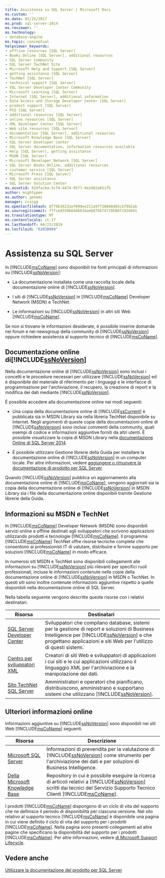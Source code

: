 ```yaml
---
title: Assistenza su SQL Server | Microsoft Docs
ms.custom: ''
ms.date: 05/25/2017
ms.prod: sql-server-2014
ms.reviewer: ''
ms.technology:
- database-engine
ms.topic: conceptual
helpviewer_keywords:
- offline resources [SQL Server]
- Books Online [SQL Server], additional resources
- SQL Server Community
- SQL Server TechNet Site
- Microsoft Help and Support [SQL Server]
- getting assistance [SQL Server]
- TechNet [SQL Server]
- technical support [SQL Server]
- SQL Server Developer Center Community
- Microsoft Learning [SQL Server]
- Internet [SQL Server], additional information
- Data Access and Storage Developer Center [SQL Server]
- product support [SQL Server]
- PSS [SQL Server]
- additional resources [SQL Server]
- online resources [SQL Server]
- XML Developer Center [SQL Server]
- Web site resources [SQL Server]
- documentation [SQL Server], additional resources
- Microsoft Knowledge Base [SQL Server]
- SQL Server Developer Center
- SQL Server documentation, information resources available
- Help [SQL Server], getting assistance
- MSDN [SQL Server]
- Microsoft Developer Network [SQL Server]
- SQL Server Books Online, additional resources
- customer service [SQL Server]
- Microsoft Press [SQL Server]
- SQL Server assistance
- SQL Server Solution Center
ms.assetid: 619facba-5cf4-4474-9577-9e2d82a851fb
author: mightypen
ms.author: genemi
manager: craigg
ms.openlocfilehash: 8f79b36232ef099ee211a9f718668d02cb7992ab
ms.sourcegitcommit: f7fced330b64d6616aeb8766747295807c92dd41
ms.translationtype: MT
ms.contentlocale: it-IT
ms.lasthandoff: 04/23/2019
ms.locfileid: "62838004"
---
```

# <a name="getting-sql-server-assistance"></a>Assistenza su SQL Server
  In [!INCLUDE[msCoName](../includes/msconame-md.md)] sono disponibili tre fonti principali di informazioni su [!INCLUDE[ssNoVersion](../includes/ssnoversion-md.md)]:  
  
-   La documentazione installata come una raccolta locale della documentazione online di [!INCLUDE[ssNoVersion](../includes/ssnoversion-md.md)].  
  
-   I siti di [!INCLUDE[ssNoVersion](../includes/ssnoversion-md.md)] in [!INCLUDE[msCoName](../includes/msconame-md.md)] Developer Network (MSDN) e TechNet.  
  
-   Le informazioni su [!INCLUDE[ssNoVersion](../includes/ssnoversion-md.md)] in altri siti Web [!INCLUDE[msCoName](../includes/msconame-md.md)].  
  
 Se non si trovano le informazioni desiderate, è possibile inserire domande nei forum e nei newsgroup della community di [!INCLUDE[ssNoVersion](../includes/ssnoversion-md.md)] oppure richiedere assistenza al supporto tecnico di [!INCLUDE[msCoName](../includes/msconame-md.md)].  
  
## <a name="includessnoversionincludesssnoversion-mdmd-books-online"></a>Documentazione online di[!INCLUDE[ssNoVersion](../includes/ssnoversion-md.md)]   
 Nella documentazione online di [!INCLUDE[ssNoVersion](../includes/ssnoversion-md.md)] sono inclusi i concetti e le procedure necessari per utilizzare [!INCLUDE[ssNoVersion](../includes/ssnoversion-md.md)] ed è disponibile del materiale di riferimento per i linguaggi e le interfacce di programmazione per l'archiviazione, il recupero, la creazione di report e la modifica dei dati mediante [!INCLUDE[ssNoVersion](../includes/ssnoversion-md.md)].  
  
 È possibile accedere alla documentazione online nei modi seguenti:  
  
-   Una copia della documentazione online di [!INCLUDE[ssCurrent](../includes/sscurrent-md.md)] è pubblicata sia in MSDN Library sia nella libreria TechNet disponibile su Internet. Negli argomenti di queste copie della documentazioni online di [!INCLUDE[ssNoVersion](../includes/ssnoversion-md.md)] sono inclusi commenti della community, quali esempi di codice e informazioni aggiuntive forniti da altri utenti. È possibile visualizzare la copia di MSDN Library nella [documentazione Online di SQL Server 2014](../2014-toc/index.md).  
  
-   È possibile utilizzare Gestione librerie della Guida per installare la documentazione online di [!INCLUDE[ssNoVersion](../includes/ssnoversion-md.md)] in un computer locale. Per altre informazioni, vedere [aggiungere o rimuovere la documentazione di prodotto per SQL Server](../2014-toc/books-online-for-sql-server-2014.md).  
  
 Quando [!INCLUDE[ssNoVersion](../includes/ssnoversion-md.md)] pubblica un aggiornamento alla documentazione online di [!INCLUDE[msCoName](../includes/msconame-md.md)], vengono aggiornati sia la copia della documentazione online di [!INCLUDE[ssNoVersion](../includes/ssnoversion-md.md)] in MSDN Library sia i file della documentazione online disponibili tramite Gestione librerie della Guida.  
  
## <a name="information-on-msdn-and-technet"></a>Informazioni su MSDN e TechNet  
 In [!INCLUDE[msCoName](../includes/msconame-md.md)] Developer Network (MSDN) sono disponibili servizi online e offline destinati agli sviluppatori che scrivono applicazioni utilizzando prodotti e tecnologie [!INCLUDE[msCoName](../includes/msconame-md.md)]. Il programma [!INCLUDE[msCoName](../includes/msconame-md.md)] TechNet offre risorse tecniche complete che consentono ai professionisti IT di valutare, distribuire e fornire supporto per soluzioni [!INCLUDE[msCoName](../includes/msconame-md.md)] in modo efficace.  
  
 In numerosi siti MSDN e TechNet sono disponibili collegamenti alle informazioni su [!INCLUDE[ssNoVersion](../includes/ssnoversion-md.md)] più rilevanti per specifici ruoli professionali, incluse le informazioni contenute nelle copie della documentazione online di [!INCLUDE[ssNoVersion](../includes/ssnoversion-md.md)] in MSDN o TechNet. In questi siti sono inoltre contenute informazioni aggiuntive rispetto a quelle disponibili nella documentazione online di SQL Server.  
  
 Nella tabella seguente vengono descritte queste risorse con i relativi destinatari.  
  
|Risorsa|Destinatari|  
|--------------|--------------|  
|[SQL Server Developer Center](https://msdn.microsoft.com/sqlserver/)|Sviluppatori che compilano database, sistemi per la gestione di report e soluzioni di Business Intelligence per [!INCLUDE[ssNoVersion](../includes/ssnoversion-md.md)] e che progettano applicazioni e siti Web per l'utilizzo di questi sistemi.|  
|[Centro per sviluppatori XML](https://go.microsoft.com/fwlink/?LinkId=42458)|Creatori di siti Web e sviluppatori di applicazioni i cui siti e le cui applicazioni utilizzano il linguaggio XML per l'archiviazione e la manipolazione dei dati.|  
|[Sito TechNet SQL Server](https://technet.microsoft.com/sqlserver/dn135309)|Amministratori e operatori che pianificano, distribuiscono, amministrano e supportano sistemi che utilizzano [!INCLUDE[ssNoVersion](../includes/ssnoversion-md.md)].|  
  
## <a name="additional-online-information"></a>Ulteriori informazioni online  
 Informazioni aggiuntive su [!INCLUDE[ssNoVersion](../includes/ssnoversion-md.md)] sono disponibili nei siti Web [!INCLUDE[msCoName](../includes/msconame-md.md)] seguenti.  
  
|Risorsa|Descrizione|  
|--------------|-----------------|  
|[Microsoft SQL Server](https://go.microsoft.com/fwlink/?linkid=8504)|Informazioni di prevendita per la valutazione di [!INCLUDE[ssNoVersion](../includes/ssnoversion-md.md)] come strumento per l'archiviazione dei dati e per soluzioni di Business Intelligence.|  
|[Della Microsoft Knowledge Base](https://go.microsoft.com/fwlink/?LinkId=42461)|Repository in cui è possibile eseguire la ricerca di articoli relativi a [!INCLUDE[ssNoVersion](../includes/ssnoversion-md.md)] scritti dai tecnici del Servizio Supporto Tecnico Clienti [!INCLUDE[msCoName](../includes/msconame-md.md)].|    
  
 I prodotti [!INCLUDE[msCoName](../includes/msconame-md.md)] dispongono di un ciclo di vita del supporto che ne definisce il periodo di disponibilità per ciascuna versione. Nel sito relativo al supporto tecnico [!INCLUDE[msCoName](../includes/msconame-md.md)] è disponibile una pagina in cui viene definito il ciclo di vita del supporto per i prodotti [!INCLUDE[msCoName](../includes/msconame-md.md)]. Nella pagina sono presenti collegamenti ad altre pagine che specificano la disponibilità del supporto per i prodotti [!INCLUDE[msCoName](../includes/msconame-md.md)]. Per altre informazioni, vedere [di Microsoft Support Lifecycle](https://go.microsoft.com/fwlink/?LinkId=98306).  
  
## <a name="see-also"></a>Vedere anche  
 [Utilizzare la documentazione del prodotto per SQL Server](../2014-toc/books-online-for-sql-server-2014.md)  
  
  
